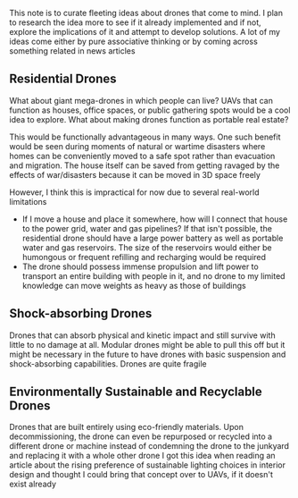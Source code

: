 This note is to curate fleeting ideas about drones that come to mind. I plan to research the idea more to see if it already implemented and if not, explore the implications of it and attempt to develop solutions. A lot of my ideas come either by pure associative thinking or by coming across something related in news articles

## Residential Drones
What about giant mega-drones in which people can live? UAVs that can function as houses, office spaces, or public gathering spots would be a cool idea to explore. What about making drones function as portable real estate?

This would be functionally advantageous in many ways. One such benefit would be seen during moments of natural or wartime disasters where homes can be conveniently moved to a safe spot rather than evacuation and migration. The house itself can be saved from getting ravaged by the effects of war/disasters because it can be moved in 3D space freely

However, I think this is impractical for now due to several real-world limitations
- If I move a house and place it somewhere, how will I connect that house to the power grid, water and gas pipelines? If that isn't possible, the residential drone should have a large power battery as well as portable water and gas reservoirs. The size of the reservoirs would either be humongous or frequent refilling and recharging would be required
- The drone should possess immense propulsion and lift power to transport an entire building with people in it, and no drone to my limited knowledge can move weights as heavy as those of buildings

## Shock-absorbing Drones
Drones that can absorb physical and kinetic impact and still survive with little to no damage at all. Modular drones might be able to pull this off but it might be necessary in the future to have drones with basic suspension and shock-absorbing capabilities. Drones are quite fragile

## Environmentally Sustainable and Recyclable Drones
Drones that are built entirely using eco-friendly materials. Upon decommissioning, the drone can even be repurposed or recycled into a different drone or machine instead of condemning the drone to the junkyard and replacing it with a whole other drone
I got this idea when reading an article about the rising preference of sustainable lighting choices in interior design and thought I could bring that concept over to UAVs, if it doesn't exist already